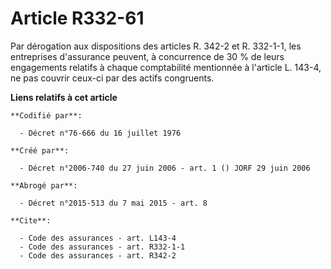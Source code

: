 # Article R332-61

Par dérogation aux dispositions des articles R. 342-2 et R. 332-1-1, les entreprises d'assurance peuvent, à concurrence de 30
% de leurs engagements relatifs à chaque comptabilité mentionnée à l'article L. 143-4, ne pas couvrir ceux-ci par des actifs
congruents.

**Liens relatifs à cet article**

	**Codifié par**:

	  - Décret n°76-666 du 16 juillet 1976

	**Créé par**:

	  - Décret n°2006-740 du 27 juin 2006 - art. 1 () JORF 29 juin 2006

	**Abrogé par**:

	  - Décret n°2015-513 du 7 mai 2015 - art. 8

	**Cite**:

	  - Code des assurances - art. L143-4
	  - Code des assurances - art. R332-1-1
	  - Code des assurances - art. R342-2
